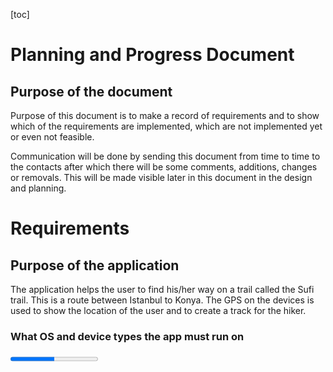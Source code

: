 [toc]

# Planning and Progress Document

## Purpose of the document
Purpose of this document is to make a record of requirements and to show which of the requirements are implemented, which are not implemented yet or even not feasible.

Communication will be done by sending this document from time to time to the contacts after which there will be some comments, additions, changes or removals. This will be made visible later in this document in the design and planning.


# Requirements

## Purpose of the application

The application helps the user to find his/her way on a trail called the Sufi trail. This is a route between Istanbul to Konya. The GPS on the devices is used to show the location of the user and to create a track for the hiker.

### What OS and device types the app must run on
<progress value="4" max="8" />

* Android. This will be the first target.
  * [x] Android SDK. This piece of software and toolbox is needed between the App and the device.
  * [x] Cordova. Is needed to embed the App written in HTML and JavaScript in such a way that it can use the SDK of Android to access the device.
* IOS. This os is for Apple devices.
  * [ ] IOS SDK. This will prove difficult because for the SDK to work it needs an apple operating system.
  * [x] Cordova. Is needed to embed the App written in HTML and JavaScript in such a way that it can use the SDK of IOS to access the device.
* Windows. Totally unsure how to implement this.
* Linux on a desktop computer. This is necessary to develop the application for layout and other html/css things.
  * [x] Cordova using the browser device type.
  * [ ] Many of the device specific items can not be used. Therefore proper testing of these must be done. This comes in handy when some mobile device does not have the ability the program wants to use.
* Mobile device types
  * [ ] Tablets of several sizes.
  * [ ] Mobile phones of several sizes.

### Build script

Cordova and android has several ways to build the App and to install the App on the device. However, it is also necessary to think about speed and footprint. One solution is to use the google compiler to make the code smaller. A build script is needed to be able to switch between a debug version and release version.

<progress value="6" max="7" />

* [x] Lower the number of references to javascript programs from index.html to decrease load time.
* Build script.
  * [x] Make a debug version leaving all files separated.
  * [x] Make a release version which involves compiling the program.
* To make a release version, compress footprint of javascript programs.
  * [x] Generate a dependency list of all code involved and place in a file
  * [x] Use the google closure compiler and generate a compressed version using the file above.
  * [x] Sign the release version to make the program appstore worthy.
  * [ ] Upload the app to the apstore.

### App directory structure

<progress value="1" max="6" />

* Android
  * [x] Internal
    * Root of any applications permanent storage data is at **file:///storage/emulated/\<app id>**.
    * Then, from there, the path to the application **./Android/data/sufitrail.io.github.martimm**.
    * The data of user tracks is stored at **\<app root>/files/Tracks**.
      * The name of the track file is **userTrack-yyyy-mm-ddTHH-MM-SS.MSZ.gpx** where yyyy is a 4 digit year, mm a 2 digit month, dd a 2 digit day, HH MM and SS are hour, minutes and seconds and MS is a 3 digit millisecond value T is a ISO separator and Z means zulu time or greenwich time without daylight saving adjustment. The time spec is not with ':' characters because it isn't allowed in filenames.
    * The tile cache will be at **\<app root>/cache/Tiles**.
      * Subdirectories are made for several layers. Layers can be e.g. **map** or **hillshading** etc.
      * Tiles are stored in a tree structure like **\<layer>/z/x/y.png** where z is the zoom levela and x and y are the coordinates of the tile.
    * Feature cache at **\<app root>/cache/Features**.

  * [ ] External

* IOS
  * [ ] Internal
  * [ ] External

* Windows
  * [ ] Internal
  * [ ] External

### Events and devices to listen to
<progress value="4" max="7" />

There are several events which occur upon changing conditions in a device. These events must be captured for further actions.
* [ ] Battery condition to warn user of battery low state. App might dim display or other options to save energy.
* [x] Gps information to get current location.
* [x] Network on and off line mode to update map and feature cache as well as send user data to a server
* [x] Device compass to show map correctly pointing the map-north to the real north.
* [x] Resize events to change from portrait to landscape mode and back. Responsive. Needed to display everything in proper sizes.
* [ ] Camera to add a picture as a point on the map when saved.
* [ ] Time and clock.

### Caching

Caching of data is needed for those moments that there is no network available.

<progress value='0' max='6' />

* [ ] At startup and network is on, caching must take place.
* [ ] Make caching process visible when cache is empty. Otherwise refresh only.
* [ ] Make a list of tile coordinates needed to cache at several zoom levels. Make estimation of total size.
* [ ] Generate a cache javascript program and place in SufiTrail namespace. This module must be capable of caching all sorts of data.
* [ ] Cache features too.
* [ ] Try to get weather forecast and cache this information too

# What the application must do
* When starting the program, the app must show a splash screen with the sufitrail emblem on it while the program gets ready in the background. Let the splash screen be shown for at least 5 seconds or longer as needed.
* When the program is initialized it must show the map of the current location using the gps information of the device. One of the buttons shown on the screen can open a menu and direct the user to other pages of the program.

# The pages of the application
A series of screen descriptions the application can show.

## Display on tablet screen
<progress value="1" max="2" />

* [x] An icon of the sufitrail guy with green field in the back must be shown. Like **==>>** <img src="../Data/Images/AppLogo/logo-met-groen-klein-1.png" width="60px" height="60px"/>
* [ ] A widget showing small part of a chart?

## Splash screen
<progress value="1" max="2" />

A splash screen is always nice to display information in such a way that it makes a connection between the hiking and biking literature published by the Sufi trail group. The other purpose is that the application can start in the background and when it is ready, the splash screen is removed.

  * [x] Show a screen with a Sufi trail icon. Keep this displayed until everything is initialized. This provides for a better user experience.
  * [ ] Image must be made complete with some text

### The Menu
<progress value="0" max="2" />

Pressing the menu button ☰ shown on the map, will open a pane from the side to show a menu of options. A click on an entry will show a page. Each page may have a shortcut to the home page: **Map** next to a menu button. When selecting an entry, the menu is closed and a page will appear.

  * [ ] Layout of menu.
  * [ ] Layout of all pages must be coherent and matching the pages and colors from the book.

####  The pages to select from the menu

  * **Map**: Show map.
  * **Info**: Show route information
  * **Tracks**: Select a track.
  * **Feature** Show history, or other info.
  * **Start**: Record your track data.
  * **Config**: Configuration of user and program data.
  * **About**: Show a page with version, people and contacts.
  * **Exit**: Close the application.

## Start page
<progress value="10" max="14" />

The map page is the home page named **Map** below in the list of menu entries. On this page the following is shown;

  * Map. The map is displayed over the full width and height of the device.
    * [x] Map displayed, move around with swipe.
    * [x] Map should fill page automatically.
    * [x] Map, Menu and buttons must be adjusted when device is rotated.
    * [ ] Show features for starting scale of map.
    * [ ] Map layer for hightlines and/or shades
    * [x] Show current location.
    * [x] A dashed line is shown from urrent location to closest point on the track to show that the hiker wanders off route.
  * Zoom buttons. The buttons are placed on the left side.
    * [x] zooming with buttons.
    * [x] zooming by pinching (on mobile device).
    * [ ] Reveal more features when zooming in.
    * [ ] Remove features when zooming out.
  * North arrow button on the top right side.
    * [x] Click action aligns map to the north.
  * Open menu button ☰. Button is placed just below the north arrow.
    * [x] Click action shows the menu on the right side of the page.
  * Open street map attribute on the bottom right of the map.
    * [x] OSM attribution is displayed.

## The info page
<progress value="1" max="1" />

  The info page shows information of the currently selected track. There are 40 tracks to walk in 40 days so we need 40 pages of data. The info page is loaded from a file from the `www/info` directory when a track is selected.

  * [x] Fill the info page after selecting a track. Previous data must be removed.

#### The information pages for each track
<progress value="1" max="40" />

  The following pages must have some info
  * [x] 01 Istanbul City
  * [ ] 02 Yalova Gökçedere
  * [ ] 03 Gökçedere Güneyköy
  * [ ] 04 Güneyköy Orhangazi
  * [ ] 05 Orhangazi Çakırlı
  * [ ] 06 Çakırlı Mahmudiye
  * [ ] 07 Mahmudiyei İznik
  * [ ] 08 Iznik Bereket
  * [ ] 09 Bereket Osmaneli
  * [ ] 10 Osmaneli Vezirhan
  * [ ] 11 Vezirhan Bilecik
  * [ ] 12 Bilecik Küre
  * [ ] 13 Küre Sögüt
  * [ ] 14 Sögüt Yeşilyurt
  * [ ] 15 Yeşilyurt Alınca
  * [ ] 16 Alınca Eskişehir
  * [ ] 17 Eskişehir Süpüren
  * [ ] 18 Süpüren Sarayören
  * [ ] 19 Sarayören Seyitgazi
  * [ ] 20 Seyitgazi Sükranlı
  * [ ] 21 Sükranlı Ağlarca
  * [ ] 22 Ağlarca Muratkoru
  * [ ] 23 Muratkoru Gömü
  * [ ] 24 Gömü Emirdağ
  * [ ] 25 Emirdag Karacalar
  * [ ] 26 Karacalar Emirdede Tepesi
  * [ ] 27 Emirdede Tepesi Kemerkaya
  * [ ] 28 Kemerkaya Taşağıl
  * [ ] 29 Taşağıl Çay
  * [ ] 30 Çay Yakasenek
  * [ ] 31 Yakasenek Ulupinar
  * [ ] 32 Ulupinar Akşehir
  * [ ] 33 Akşehir Çakırlar
  * [ ] 34 Çakırlar Doganhisarn
  * [ ] 35 Doganhisar Aşağı Çığıl
  * [ ] 36 Aşağı Çığıl Derbent
  * [ ] 37 Derbent Salahattin
  * [ ] 38 Basarakavak Küçükmuhsine
  * [ ] 39 Küçükmuhsine Sille
  * [ ] 40 Sille Konya


## The Tracks page
<progress value="6" max="6" />

  * [x] Generate the page from the directory contents and the gpx track name found in those files.
  * [x] Show map when a selection is made.
  * [x] The route is displayed.
  * [x] The route is centered on page. This depends if information is available in the user track.
  * [x] The route is zoomed so as to fit the page. This depends if information is available in the user track.
  * [x] Show dashed line from current location to closest point on the trail when off trail (further than, lets say, 1 kilometer).

## The Features page
The Features page is filled when a feature is clicked. First a balloon is showed on the map pointing to the feature with text and a 'more ...' on the bottom.

<progress value="0" max="6" />

  * Selection of features to show;
    * [ ] Restaurant - reservation information and facility
    * [ ] Hotel etc - booking information and facility
    * [ ] Mosque - historic background
    * [ ] City, village - historic background, city elders contact info, etc.
  * [ ] Show balloon with info
  * [ ] Show extra info on info page

## The Config page

<progress value="0" max="4" />

  * [ ] Text message about users consent of sending data to server. Make rest of the questions available if user wants to provide personal data
  * [ ] Username
  * [ ] Email addresses
  * [ ] Where to save data; on local or external memory. Make gray or remove setting if there is no ecternal memory.

## The Start page
This is a page where a gps track can be started.

<progress value="5" max="8" />

* [x] Start tracking
* Stop and save tracking
  * [x] Convert coordinates into gpx XML text
  * [x] Save text into file
  * [ ] Display track in a list
  * [ ] Show track on screen
  * [ ] Keep on disk after reinstall/update
* [x] Postpone tracking
* [x] Continue tracking

## The About page
This is an overview of people involved and their tasks. Also other info can be shown such as a version number.

<progress value="2" max="3" />

  * [x] Show the members of the Sufi trail group.
  * [x] Show current version of the program.
  * [ ] Read version number from elsewhere, e.g. android manifest, and insert it when generating the html from sxml.

## The Exit page
This should show a dialog to ask the user if he/she really wants to quit the program.

<progress value="1" max="4" />

  * [ ] Show quit dialog
  * [ ] Recorded track must be saved if still unsaved.
  * [x] Exit program.
  * [ ] Keep program active in background.

# Other items or problems to think about

<progress value="0" max="8" />

  * [ ] Color mapping must match that of the maps printed on paper.
  * [ ] Add ability to choose other color maps for visual impaired or color blind people.
  * [ ] By what license should the project be protected
  * [ ] Privacy considerations

# Track data
The app uses gpx data from a file to read track information. It is shown and zoomed in on it when first loaded. These gpx files must be edited (by a separate program) to add some data in the `metadata` section of the gpx file.

<progress value="17" max="18" />

* [x] Program to make the calculations and store in gpx file: `gpx-edit.pl6`. It makes use of module Tracks.pm6.
* [x] Program `convert-all-tracks.pl6` to find all gpx files from `./Data/Tracks original` and call `gpx-edit.pl6` for each file found. The results are saved in `./www/tracks`.
* [x] The program `gpx-edit.pl6` calculates minimum and maximum of longitude and latitude and stores it in the xpath `/gpx/metadata/bounds`.
* The program also stores other data in the xpath `/gpx/metadata` of the gpx file.
  * [x] `name`; filename without '.gpx' and punctuation replaced by spaces.
  * [x] `desc`; **hiking routes from Istanbul to Konya**.
  * [x] `author`; **Sufi trail**.
  * [x] `copyright`; **Sufi trail**.
  * [x] `link` reference; **http://www.sufitrail.com/**. Its link text is **Sufi Trail Hike**.
  * [x] `time`; date and time of conversion.
  * [x] `keywords`; **hike**, **Konya**, **Istanbul** and some others taken from the filename.
  * [x] `bounds`; (mentioned above). It is set if it is not available. When found, it is not overwritten. This is how Garmin uses it!
  * `extensions` field is not used.

* [x] Remove all spaces between elements thereby making the gpx file smaller.
* Other wishes.
  * [x] Convert tracks one by one.
  * [ ] Compress the track to a smaller format to make the payload smaller.
  * [x] Sufi track is in one gpx file. Need to split them up to have a smaller footprint, especially when more features are put into the gpx as waypoints.
  * [x] Extract the waypoints from the sufi track gpx file into separate file.
  * [x] Extract separate tracks from the total sufi trail
  * [x] Adjust program to check for the Garmin way of storing boundaries and if not there use the same format.

# Todo
* Move buttons on other pages to the left side, same as where it is on map.
* A button on map to go to the current location when far from track.
* Use the same button to go back to the track when hiker is far from current location.

# Bugs


# Contacts from Sultanstrail

|Name|Email|Notes|
|----|-----|-----|
| Sedat Çakir | sufitrail@gmail.com | Project leader
| Iris Bezuijen | sufitrail@gmail.com | Web master
| Rob Polko | rob@sultanstrail.nl | Map design
| Tine Lambers | | Office Manager
| Merel van Essen | | Writer of handbook
| Pijke Wees | pijkev@hotmail.com | Cartographer
| Marcel Timmerman | mt1957@gmail.com | Application builder
